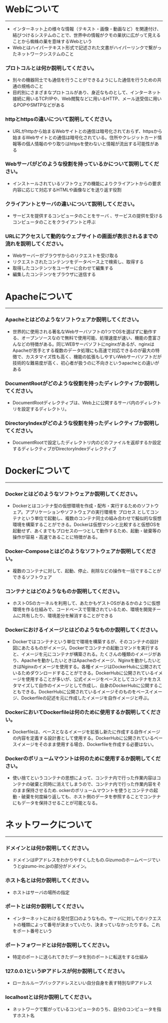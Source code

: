 # Webについて
---
* インターネット上の様々な情報（テキスト・画像・動画など）を関連付け、結びつけるシステムのことで、世界中の情報がクモの巣状に広がって見えることから蜘蛛の巣を意味するWebという
* Webとはハイパーテキスト形式で記述された文書がハイパーリンクで繋がったネットワークシステムのこと

### プロトコルとは何か説明してください。
* 別々の機器同士でも通信を行うことができるようにした通信を行うための共通の規格のこと
* 目的別にさまざまなプロトコルがあり、身近なものとして、インターネット接続に用いるTCP/IPや、Web閲覧などに用いるHTTP、メール送受信に用いるPOPやSMTPなどがある


### httpとhttpsの違いについて説明してください。
* URLがhttpから始まるWebサイトとの通信は暗号化されておらず、httpsから始まるWebサイトとの通信は暗号化されている。住所やクレジットカード情報等の個人情報のやり取りはhttpsを使わないと情報が流出する可能性がある



### Webサーバがどのような役割を持っているかについて説明してください。
* インストールされているソフトウェアの機能によりクライアントからの要求内容に応じて対応するHTMLや画像などを送り返す役割


### クライアントとサーバの違いについて説明してください。
* サービスを提供するコンピュータのことをサーバ 、サービスの提供を受けるコンピュータのことをクライアントと呼ぶ


### URLにアクセスして動的なウェブサイトの画面が表示されるまでの流れを説明してください。
* Webサーバーがブラウザからのリクエストを受け取る
* リクエストされたコンテンツをデータベース上で検索し、取得する
* 取得したコンテンツをユーザーに合わせて編集する
* 編集したコンテンツをブラウザに送信する



# Apacheについて
---
### Apacheとはどのようなソフトウェアか説明してください。
* 世界的に使用される著名なWebサーバソフトの1つでOSを選ばずに動作する、オープンソースなので無料で使用可能、処理速度が速い、機能の豊富さんなどの特徴がある。同じWEBサーバソフトにnginxがあるが、nginxはApacheが苦手とする複数のデータ処理にも高速で対応できるのが最大の特徴で、カスタマイズ性も高く、機能の拡張もしやすいWebサーバソフトだが技術的な難易度が高く、初心者が扱うのに不向きというapacheとの違いがある



### DocumentRootがどのような役割を持ったディレクティブか説明してください。
* DocumentRootディレクティブは、Web上に公開するサーバ内のディレクトリを設定するディレクトリ。


### DirectoryIndexがどのような役割を持ったディレクティブか説明してください。
* DocumentRootで設定したディレクトリ内のどのファイルを返却するか設定するディレクティブがDirectoryIndexディレクティブ




# Dockerについて
---
### Dockerとはどのようなソフトウェアか説明してください。
* Dockerとはコンテナ型の仮想環境を作成・配布・実行するためのソフトウェア。アプリケーションやソフトウェアの実行環境を プロセス としてコンテナという単位で起動し、複数のコンテナ同士の組み合わせで擬似的な仮想環境を構築することができる。Dockerは仮想マシンと比較すると仮想OSを起動せず、あくまでもプロセスの一つとして動作するため、起動・破棄等の操作が容易・高速であることに特徴がある。


### Docker-Composeとはどのようなソフトウェアか説明してください。
* 複数のコンテナに対して、起動、停止、削除などの操作を一括ですることができるソフトウェア


### コンテナとはどのようなものか説明してください。
* ホストOSのカーネルを利用して、あたかもゲストOSがあるかのように仮想環境を作る仕組みで、コードベースで管理されているため、環境を開発チームに共有したり、環境差分を解消することができる


### Dockerにおけるイメージとはどのようなものか説明してください。
* Dockerではコンテナという単位で環境を構築するが、そのコンテナの設計図にあたるものがイメージ。Dockerでコンテナの起動コマンドを実行すると、イメージを元にコンテナが構築される。たくさんの種類のイメージがあり、Apacheを動かしたいときはApacheのイメージ、Nginxを動かしたいときはNginxのイメージを使用する。各種イメージはDockerHubに公開されているためダウンロードすることができる。DockerHubに公開されているイメージを使用することが多いが、公式イメージをベースとしてコンテナをカスタマイズして自作のイメージとして作成し、自身のDockerHubに公開することもできる。DockerHubに公開されているイメージそのものをベースイメージ、Dockerfileの記述を元に作成したイメージを自作イメージと呼ぶ。


### DockerにおいてDockerfileは何のために使用するか説明してください。
* Dockerfileは、ベースとなるイメージを拡張し新たに作成する自作イメージの内容を定義する設計書として使用する。DockerHubに公開されているベースイメージをそのまま使用する場合、Dockerfileを作成する必要はない。


### Dockerのボリュームマウントは何のために使用するか説明してください。
* 使い捨てというコンテナの思想によって、コンテナ内で行った作業内容はコンテナの破棄と同時に消えてしまうので、コンテナ内で行った作業内容をそのまま保持させるため.
ockerのボリュームマウントを使うとコンテナの起動・破棄を何度繰り返しても、ホスト側のデータを参照することでコンテナにもデータを保持させることが可能となる。



# ネットワークについて
---
### ドメインとは何か説明してください。
* ドメインはIPアドレスをわかりやすくしたもの.Gizumoのホームページでいうとgizumo-inc.jpの部分がドメイン。


### ホスト名とは何か説明してください。
* ホストはサーバの場所の指定


### ポートとは何か説明してください。
* インターネットにおける受付窓口のようなもの。サーバに対してのリクエストの種類によって番号が決まっていたり、決まっていなかったりする。これをポート番号という


### ポートフォワードとは何か説明してください。
* 特定のポートに送られてきたデータを別のポートに転送をする仕組み


### 127.0.0.1というIPアドレスが何か説明してください。
* ローカルループバックアドレスといい自分自身を表す特別なIPアドレス


### localhostとは何か説明してください。
* ネットワークで繋がっているコンピュータのうち、自分のコンピュータを指すホスト名




